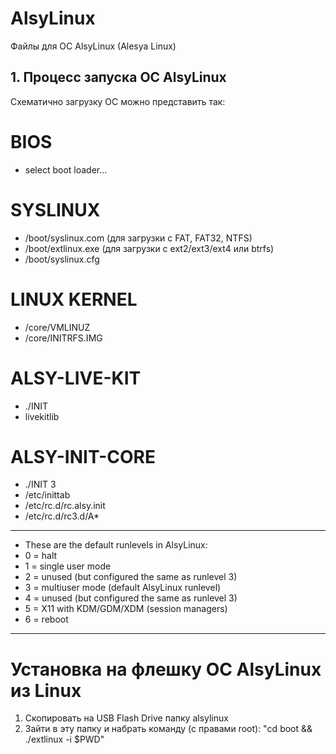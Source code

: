 # AlsyLinux
Файлы для ОС AlsyLinux (Alesya Linux)

## 1. Процесс запуска ОС AlsyLinux

Схематично загрузку ОС можно представить так:

#  BIOS
  + select boot loader...
#  SYSLINUX
  +  /boot/syslinux.com (для загрузки с FAT, FAT32, NTFS)
  +  /boot/extlinux.exe (для загрузки с ext2/ext3/ext4 или btrfs)
  +  /boot/syslinux.cfg    
# LINUX KERNEL   
  +  /core/VMLINUZ
  +  /core/INITRFS.IMG   
# ALSY-LIVE-KIT
  + ./INIT
  + livekitlib  
# ALSY-INIT-CORE
  + ./INIT 3
  + /etc/inittab 
  + /etc/rc.d/rc.alsy.init
  + /etc/rc.d/rc3.d/A*
-------------------------------------------------------------------------------------------
* These are the default runlevels in AlsyLinux:
*   0 = halt
*   1 = single user mode
*   2 = unused (but configured the same as runlevel 3)
*   3 = multiuser mode (default AlsyLinux runlevel)
*   4 = unused (but configured the same as runlevel 3)
*   5 = X11 with KDM/GDM/XDM (session managers)
*   6 = reboot
-------------------------------------------------------------------------------------------

# Установка на флешку ОС AlsyLinux из Linux
1. Скопировать на USB Flash Drive папку alsylinux
2. Зайти в эту папку и набрать команду (c правами root): "cd boot && ./extlinux -i $PWD"

